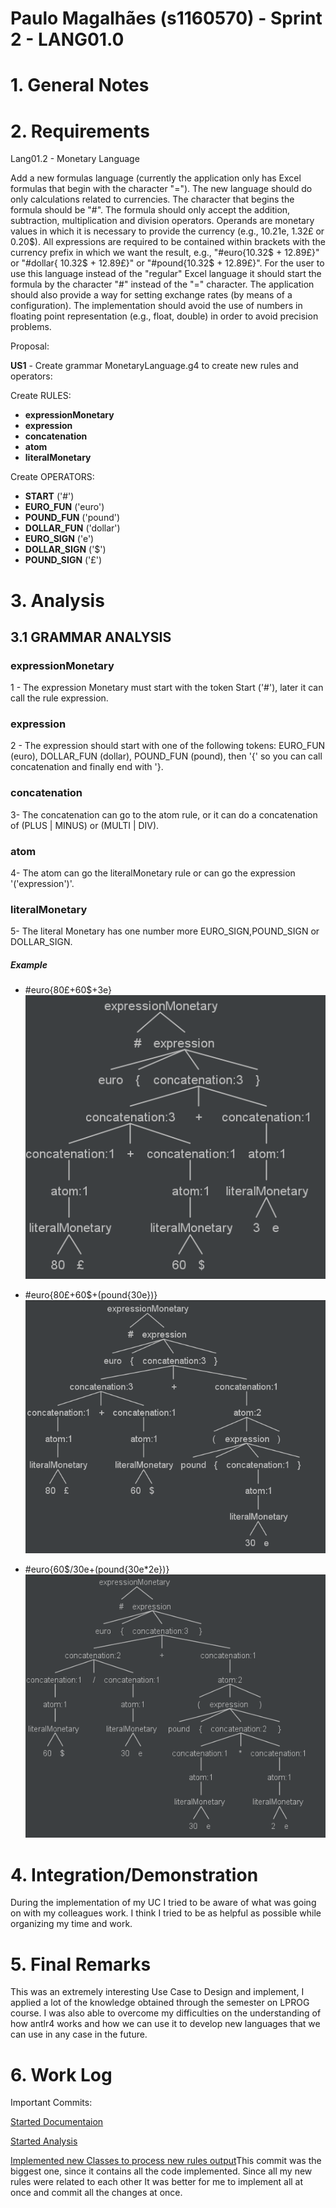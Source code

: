 **Paulo Magalhães** (s1160570) - Sprint 2 - LANG01.0
===============================

# 1. General Notes



# 2. Requirements

Lang01.2 - Monetary Language

Add a new formulas language (currently the application only has Excel formulas that begin with the character "="). The new language should do only calculations related to currencies. The character that begins the formula should be "#". The formula should only accept the addition, subtraction, multiplication and division operators. Operands are monetary values in which it is necessary to provide the currency (e.g., 10.21e, 1.32£ or 0.20$). All expressions are required to be contained within brackets with the currency prefix in which we want the result, e.g., "#euro{10.32$ + 12.89£}" or "#dollar{ 10.32$ + 12.89£}" or "#pound{10.32$ + 12.89£}". For the user to use this language instead of the "regular" Excel language it should start the formula by the character "#" instead of the "=" character. The application should also provide a way for setting exchange rates (by means of a configuration). The implementation should avoid the use of numbers in floating point representation (e.g., float, double) in order to avoid precision problems.

Proposal:

**US1** - Create grammar MonetaryLanguage.g4 to create new rules and operators:

Create RULES:
* **expressionMonetary**
* **expression**
* **concatenation**
* **atom**
* **literalMonetary**

Create OPERATORS:
* **START** ('#')
* **EURO_FUN** ('euro')
* **POUND_FUN** ('pound')
* **DOLLAR_FUN** ('dollar')
* **EURO_SIGN** ('e')
* **DOLLAR_SIGN** ('$')
* **POUND_SIGN** ('£')

# 3. Analysis
## 3.1 GRAMMAR ANALYSIS

### expressionMonetary
1 - The expression Monetary must start with the token Start ('#'), later it can call the rule expression.

### expression

2 - The expression should start with one of the following tokens: EURO_FUN (euro), DOLLAR_FUN (dollar), POUND_FUN (pound), then '{' so you can call concatenation and finally end with '}.

### concatenation

3- The concatenation can go to the atom rule, or it can do a concatenation of (PLUS | MINUS) or (MULTI | DIV).

### atom

4- The atom can go the literalMonetary rule or can go the expression '('expression')'.

### literalMonetary
5- The literal Monetary has one number more EURO_SIGN,POUND_SIGN or DOLLAR_SIGN.

##### Example
* #euro{80£+60$+3e}
![Example1](example1.png)

* #euro{80£+60$+(pound{30e})}
![Example2](example2.png)

* #euro{60$/30e+(pound{30e*2e})}
![Example3](example3.png)

# 4. Integration/Demonstration

During the implementation of my UC I tried to be aware of what was going on with my colleagues work. I think I tried to be as helpful as possible while organizing my time and work.

# 5. Final Remarks

This was an extremely interesting Use Case to Design and implement, I applied a lot of the knowledge obtained through the semester on LPROG course. I was also able to overcome my difficulties on the understanding of how antlr4 works and how we can use it to develop new languages that we can use in any case in the future.

# 6. Work Log

Important Commits:

[Started Documentaion]()

[Started Analysis](https://bitbucket.org/lei-isep/lapr4-18-2dl/commits/a6dda8215985214318d4e40c6a1dce59ec2b0e4e)

[Implemented new Classes to process new rules output](https://bitbucket.org/lei-isep/lapr4-18-2dl/commits/c5e6906c20715577c4853c9ff9c816bc93000b7d)This commit was the biggest one, since it contains all the code implemented. Since all my new rules were related to each other It was better for me to implement all at once and commit all the changes at once.
